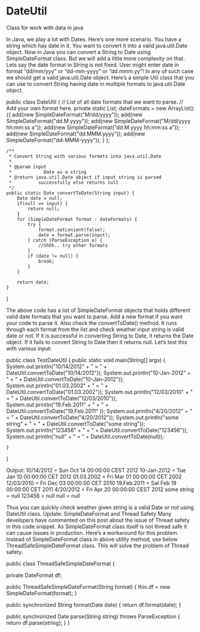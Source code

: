 # DateUtil
Class for work with data in java

In Java, we play a lot with Dates. Here’s one more scenario. You have a string which has date in it. You want to convert it into a valid java.util.Date object. Now in Java you can convert a String to Date using SimpleDateFormat class. But we will add a little more complexity on that. Lets say the date format in String is not fixed. User might enter date in format “dd/mm/yyy” or “dd-mm-yyyy” or “dd.mmm.yy”! In any of such case we should get a valid java.util.Date object. Here’s a simple Util class that you can use to convert String having date in multiple formats to java.util.Date object.

public class DateUtil {
	// List of all date formats that we want to parse.
	// Add your own format here.
	private static List<SimpleDateFormat>; 
			dateFormats = new ArrayList<SimpleDateFormat>() {{
			add(new SimpleDateFormat("M/dd/yyyy"));
			add(new SimpleDateFormat("dd.M.yyyy"));
			add(new SimpleDateFormat("M/dd/yyyy hh:mm:ss a"));
			add(new SimpleDateFormat("dd.M.yyyy hh:mm:ss a"));
			add(new SimpleDateFormat("dd.MMM.yyyy"));
			add(new SimpleDateFormat("dd-MMM-yyyy"));
		}
	};

	/**
	 * Convert String with various formats into java.util.Date
	 * 
	 * @param input
	 *            Date as a string
	 * @return java.util.Date object if input string is parsed 
	 * 			successfully else returns null
	 */
	public static Date convertToDate(String input) {
		Date date = null;
		if(null == input) {
			return null;
		}
		for (SimpleDateFormat format : dateFormats) {
			try {
				format.setLenient(false);
				date = format.parse(input);
			} catch (ParseException e) {
				//Shhh.. try other formats
			}
			if (date != null) {
				break;
			}
		}

		return date;
	}
}

The above code has a list of SimpleDateFormat objects that holds different valid date formats that you want to parse. Add a new format if you want your code to parse it. Also check the convertToDate() method. It runs through each format from the list and check weather input string is valid date or not. If it is successful in converting String to Date, it returns the Date object. If it fails to convert String to Date then it returns null. Let’s test this with various input:

public class TestDateUtil {
	public static void main(String[] args) {
		System.out.println("10/14/2012" + " = " + DateUtil.convertToDate("10/14/2012"));
		System.out.println("10-Jan-2012" + " = " + DateUtil.convertToDate("10-Jan-2012"));
		System.out.println("01.03.2002" + " = " + DateUtil.convertToDate("01.03.2002"));
		System.out.println("12/03/2010" + " = " + DateUtil.convertToDate("12/03/2010"));
		System.out.println("19.Feb.2011" + " = " + DateUtil.convertToDate("19.Feb.2011" ));
		System.out.println("4/20/2012" + " = " + DateUtil.convertToDate("4/20/2012"));
		System.out.println("some string" + " = " + DateUtil.convertToDate("some string"));
		System.out.println("123456" + " = " + DateUtil.convertToDate("123456"));
		System.out.println("null" + " = " + DateUtil.convertToDate(null));

	}	
}

Output:
10/14/2012 = Sun Oct 14 00:00:00 CEST 2012
10-Jan-2012 = Tue Jan 10 00:00:00 CET 2012
01.03.2002 = Fri Mar 01 00:00:00 CET 2002
12/03/2010 = Fri Dec 03 00:00:00 CET 2010
19.Feb.2011 = Sat Feb 19 00:00:00 CET 2011
4/20/2012 = Fri Apr 20 00:00:00 CEST 2012
some string = null
123456 = null
null = null

Thus you can quickly check weather given string is a valid Date or not using DateUtil class.
Update: SimpleDateFormat and Thread Safety
Many developers have commented on this post about the issue of Thread safety in this code snippet. As SimpleDateFormat class itself is not thread safe it can cause issues in production. Here’s a workaround for this problem. Instead of SimpleDateFormat class in above utility method, use below ThreadSafeSimpleDateFormat class. This will solve the problem of Thread safety.

public class ThreadSafeSimpleDateFormat {

 private DateFormat df;

 public ThreadSafeSimpleDateFormat(String format) {
     this.df = new SimpleDateFormat(format);
 }

 public synchronized String format(Date date) {
     return df.format(date);
 }

 public synchronized Date parse(String string) throws ParseException {
     return df.parse(string);
 }
}
